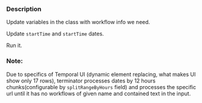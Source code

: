 ### Description

Update variables in the class with workflow info we need.

Update `startTime` and `startTime` dates.

Run it.

### Note:

Due to specifics of Temporal UI (dynamic element replacing, what makes UI show only 17 rows), terminator processes dates by 12 hours chunks(configurable by `splitRangeByHours` field) 
and processes the specific url until it has no workflows of 
given name and contained text in the input. 
